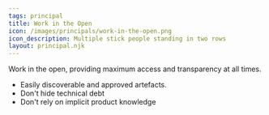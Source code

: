 ```yaml
---
tags: principal
title: Work in the Open
icon: /images/principals/work-in-the-open.png
icon_description: Multiple stick people standing in two rows
layout: principal.njk
---
```

Work in the open, providing maximum access and transparency at all times.

* Easily discoverable and approved artefacts.
* Don't hide technical debt
* Don't rely on implicit product knowledge
